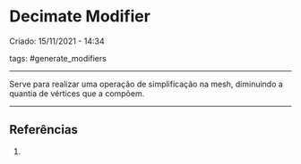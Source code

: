 # Decimate Modifier
Criado: 15/11/2021 - 14:34

tags: #generate_modifiers 

---

Serve para realizar uma operação de simplificação na mesh, diminuindo a quantia de vértices que a compõem.

---
## Referências
1.